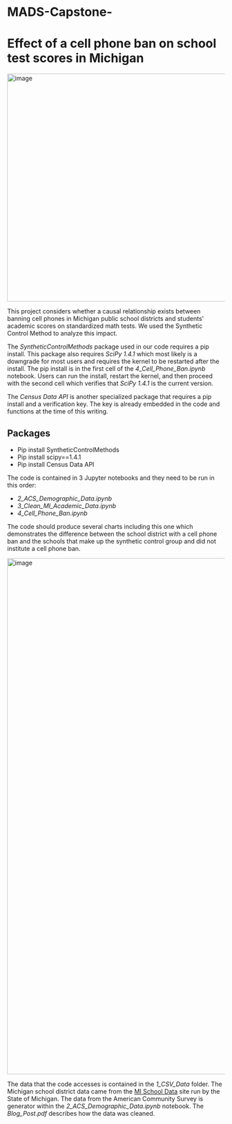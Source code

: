 # MADS-Capstone-
# Effect of a cell phone ban on school test scores in Michigan 

<img width="528" alt="image" src="https://user-images.githubusercontent.com/55987309/185806732-8d48438a-fd98-4c36-a416-ebac15db1e3f.png">

This project considers whether a causal relationship exists between banning cell phones in Michigan public school districts and students' academic scores on standardized math tests. We used the Synthetic Control Method to analyze this impact. 

The *SyntheticControlMethods* package used in our code requires a pip install. This package also requires *SciPy 1.4.1* which most likely is a downgrade for most users and requires the kernel to be restarted after the install. The pip install is in the first cell of the *4_Cell_Phone_Ban.ipynb* notebook. Users can run the install, restart the kernel, and then proceed with the second cell which verifies that *SciPy 1.4.1* is the current version.

The *Census Data API* is another specialized package that requires a pip install and a verification key. The key is already embedded in the code and functions at the time of this writing.

## Packages

* Pip install SyntheticControlMethods
* Pip install scipy==1.4.1
* Pip install Census Data API

The code is contained in 3 Jupyter notebooks and they need to be run in this order: 
* *2_ACS_Demographic_Data.ipynb*
* *3_Clean_MI_Academic_Data.ipynb*
* *4_Cell_Phone_Ban.ipynb* 

The code should produce several charts including this one which demonstrates the difference between the school district with a cell phone ban and the schools that make up the synthetic control group and did not institute a cell phone ban.

<img width="1196" alt="image" src="https://user-images.githubusercontent.com/55987309/186026354-f2e0ea19-30b8-48c2-95a5-a5fb81e3a915.png">

The data that the code accesses is contained in the *1_CSV_Data* folder. The Michigan school district data came from the [MI School Data](https://www.mischooldata.org/k-12-data-files/) site run by the State of Michigan. The data from the American Community Survey is generator within the *2_ACS_Demographic_Data.ipynb* notebook. The *Blog_Post.pdf* describes how the data was cleaned.

